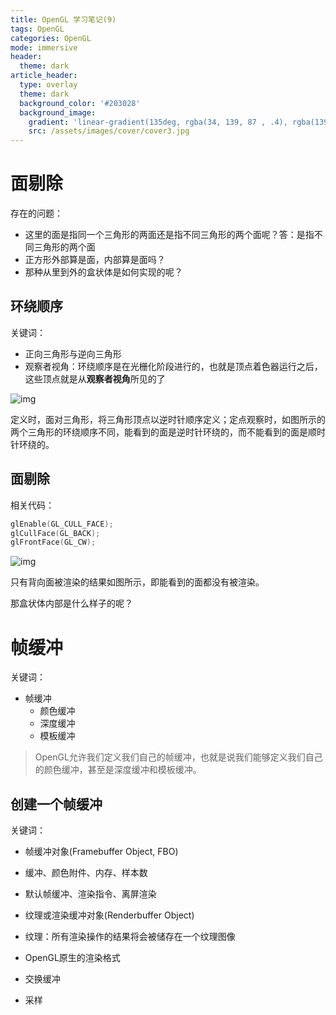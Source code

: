 ```yaml
---
title: OpenGL 学习笔记(9)
tags: OpenGL
categories: OpenGL
mode: immersive
header:
  theme: dark
article_header:
  type: overlay
  theme: dark
  background_color: '#203028'
  background_image:
    gradient: 'linear-gradient(135deg, rgba(34, 139, 87 , .4), rgba(139, 34, 139, .4))'
    src: /assets/images/cover/cover3.jpg
---
```


# 面剔除

存在的问题：

- 这里的面是指同一个三角形的两面还是指不同三角形的两个面呢？答：是指不同三角形的两个面
- 正方形外部算是面，内部算是面吗？
- 那种从里到外的盒状体是如何实现的呢？

<!--more-->

## 环绕顺序

关键词：

- 正向三角形与逆向三角形
- 观察者视角：环绕顺序是在光栅化阶段进行的，也就是顶点着色器运行之后，这些顶点就是从**观察者视角**所见的了

![img](https://learnopengl-cn.github.io/img/04/04/faceculling_frontback.png)

定义时，面对三角形，将三角形顶点以逆时针顺序定义；定点观察时，如图所示的两个三角形的环绕顺序不同，能看到的面是逆时针环绕的，而不能看到的面是顺时针环绕的。

## 面剔除

相关代码：

```c++
glEnable(GL_CULL_FACE);
glCullFace(GL_BACK);
glFrontFace(GL_CW);
```



![img](https://learnopengl-cn.github.io/img/04/04/faceculling_reverse.png)

只有背向面被渲染的结果如图所示，即能看到的面都没有被渲染。

那盒状体内部是什么样子的呢？

# 帧缓冲

关键词：

- 帧缓冲
  - 颜色缓冲
  - 深度缓冲
  - 模板缓冲

> OpenGL允许我们定义我们自己的帧缓冲，也就是说我们能够定义我们自己的颜色缓冲，甚至是深度缓冲和模板缓冲。

## 创建一个帧缓冲

关键词：

- 帧缓冲对象(Framebuffer Object, FBO)

- 缓冲、颜色附件、内存、样本数
- 默认帧缓冲、渲染指令、离屏渲染
- 纹理或渲染缓冲对象(Renderbuffer Object)
- 纹理：所有渲染操作的结果将会被储存在一个纹理图像
- OpenGL原生的渲染格式
- 交换缓冲
- 采样

